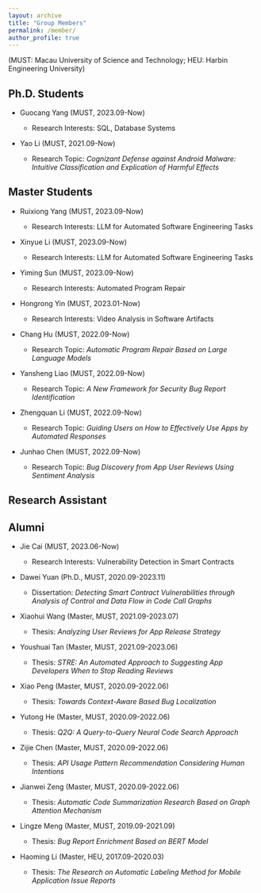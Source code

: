 ```yaml
---
layout: archive
title: "Group Members"
permalink: /member/
author_profile: true
---
```

(MUST: Macau University of Science and Technology; HEU: Harbin Engineering University)

Ph.D. Students
------

- Guocang Yang (MUST, 2023.09-Now)
  - Research Interests: SQL, Database Systems

- Yao Li (MUST, 2021.09-Now)
  - Research Topic: *Cognizant Defense against Android Malware: Intuitive Classification and Explication of Harmful Effects*

Master Students
------

- Ruixiong Yang (MUST, 2023.09-Now)
  - Research Interests: LLM for Automated Software Engineering Tasks

- Xinyue Li (MUST, 2023.09-Now)
  - Research Interests: LLM for Automated Software Engineering Tasks

- Yiming Sun (MUST, 2023.09-Now)
  - Research Interests: Automated Program Repair

- Hongrong Yin (MUST, 2023.01-Now)
  - Research Interests: Video Analysis in Software Artifacts

- Chang Hu (MUST, 2022.09-Now)
  - Research Topic: *Automatic Program Repair Based on Large Language Models*

- Yansheng Liao (MUST, 2022.09-Now)
  - Research Topic: *A New Framework for Security Bug Report Identification*

- Zhengquan Li (MUST, 2022.09-Now)
  - Research Topic: *Guiding Users on How to Effectively Use Apps by Automated Responses*

- Junhao Chen (MUST, 2022.09-Now)
  - Research Topic: *Bug Discovery from App User Reviews Using Sentiment Analysis*

Research Assistant
------



Alumni
------

- Jie Cai (MUST, 2023.06-Now)
  - Research Interests: Vulnerability Detection in Smart Contracts

- Dawei Yuan (Ph.D., MUST, 2020.09-2023.11)
  - Dissertation: *Detecting Smart Contract Vulnerabilities through Analysis of Control and Data Flow in Code Call Graphs*

- Xiaohui Wang (Master, MUST, 2021.09-2023.07)
  - Thesis: *Analyzing User Reviews for App Release Strategy*

- Youshuai Tan (Master, MUST, 2021.09-2023.06)
  - Thesis: *STRE: An Automated Approach to Suggesting App Developers When to Stop Reading Reviews*

- Xiao Peng (Master, MUST, 2020.09-2022.06)
  - Thesis: *Towards Context-Aware Based Bug Localization*

- Yutong He (Master, MUST, 2020.09-2022.06)
  - Thesis: *Q2Q: A Query-to-Query Neural Code Search Approach*

- Zijie Chen (Master, MUST, 2020.09-2022.06)
  - Thesis: *API Usage Pattern Recommendation Considering Human Intentions*

- Jianwei Zeng (Master, MUST, 2020.09-2022.06)
  - Thesis: *Automatic Code Summarization Research Based on Graph Attention Mechanism*

- Lingze Meng (Master, MUST, 2019.09-2021.09)
  - Thesis: *Bug Report Enrichment Based on BERT Model*

- Haoming Li (Master, HEU, 2017.09-2020.03)
  - Thesis: *The Research on Automatic Labeling Method for Mobile Application Issue Reports*
  

    
  
  


  
